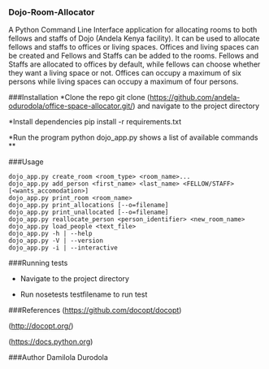 ### Dojo-Room-Allocator
A Python Command Line Interface application for allocating rooms to both fellows and staffs of Dojo (Andela Kenya facility). It can be used to allocate fellows and staffs to offices or living spaces. Offices and living spaces can be created and Fellows and Staffs can be added to the rooms. Fellows and Staffs are allocated to offices by default, while fellows can choose whether they want a living space or not. Offices can occupy a maximum of six persons while living spaces can occupy a maximum of four persons.

###Installation
*Clone the repo git clone (https://github.com/andela-odurodola/office-space-allocator.git/) and navigate to the project directory

*Install dependencies pip install -r requirements.txt

*Run the program python dojo_app.py shows a list of available commands
**

###Usage
```
dojo_app.py create_room <room_type> <room_name>...
dojo_app.py add_person <first_name> <last_name> <FELLOW/STAFF> [<wants_accomodation>]
dojo_app.py print_room <room_name>
dojo_app.py print_allocations [--o=filename]
dojo_app.py print_unallocated [--o=filename]
dojo_app.py reallocate_person <person_identifier> <new_room_name>
dojo_app.py load_people <text_file>
dojo_app.py -h | --help
dojo_app.py -V | --version
dojo_app.py -i | --interactive
```

###Running tests
+ Navigate to the project directory

+ Run nosetests testfilename to run test

###References
(https://github.com/docopt/docopt)

(http://docopt.org/)

(https://docs.python.org)

###Author
Damilola Durodola
